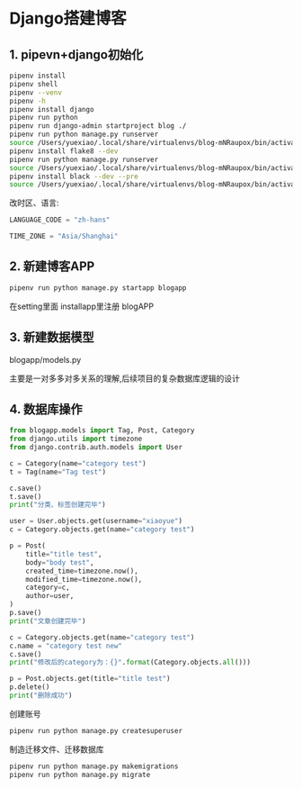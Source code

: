 # Django搭建博客

## 1. pipevn+django初始化

```bash
pipenv install
pipenv shell
pipenv --venv
pipenv -h
pipenv install django
pipenv run python
pipenv run django-admin startproject blog ./
pipenv run python manage.py runserver
source /Users/yuexiao/.local/share/virtualenvs/blog-mNRaupox/bin/activate
pipenv install flake8 --dev
pipenv run python manage.py runserver
source /Users/yuexiao/.local/share/virtualenvs/blog-mNRaupox/bin/activate
pipenv install black --dev --pre
source /Users/yuexiao/.local/share/virtualenvs/blog-mNRaupox/bin/activate
```

改时区、语言:

```python
LANGUAGE_CODE = "zh-hans"

TIME_ZONE = "Asia/Shanghai"
```

## 2. 新建博客APP

```bash
pipenv run python manage.py startapp blogapp
```

在setting里面 installapp里注册 blogAPP

## 3. 新建数据模型

blogapp/models.py

主要是一对多多对多关系的理解,后续项目的复杂数据库逻辑的设计

## 4. 数据库操作

```python
from blogapp.models import Tag, Post, Category
from django.utils import timezone
from django.contrib.auth.models import User

c = Category(name="category test")
t = Tag(name="Tag test")

c.save()
t.save()
print("分类、标签创建完毕")

user = User.objects.get(username="xiaoyue")
c = Category.objects.get(name="category test")

p = Post(
    title="title test",
    body="body test",
    created_time=timezone.now(),
    modified_time=timezone.now(),
    category=c,
    author=user,
)
p.save()
print("文章创建完毕")

c = Category.objects.get(name="category test")
c.name = "category test new"
c.save()
print("修改后的category为：{}".format(Category.objects.all()))

p = Post.objects.get(title="title test")
p.delete()
print("删除成功")
```

创建账号

```bash
pipenv run python manage.py createsuperuser
```

制造迁移文件、迁移数据库

```bash
pipenv run python manage.py makemigrations
pipenv run python manage.py migrate
```
